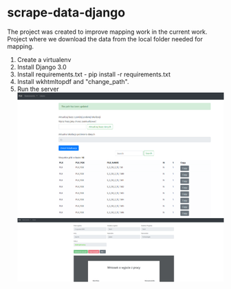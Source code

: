 # scrape-data-django
The project was created to improve mapping work in the current work.
Project where we download the data from the local folder needed for mapping.
1. Create a virtualenv
2. Install Django 3.0
3. Install requirements.txt - pip install -r requirements.txt
4. Install wkhtmltopdf and "change_path".
4. Run the server
![alt text](https://raw.githubusercontent.com/marcmas/scrape-data-django/master/scrape.png)
![alt text](https://raw.githubusercontent.com/marcmas/scrape-data-django/master/statements.png)
